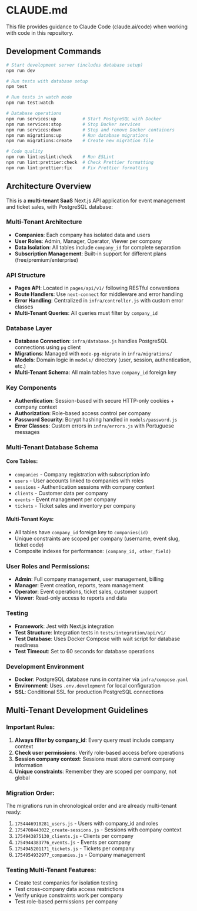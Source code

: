 # CLAUDE.md

This file provides guidance to Claude Code (claude.ai/code) when working with code in this repository.

## Development Commands

```bash
# Start development server (includes database setup)
npm run dev

# Run tests with database setup
npm test

# Run tests in watch mode
npm run test:watch

# Database operations
npm run services:up          # Start PostgreSQL with Docker
npm run services:stop        # Stop Docker services
npm run services:down        # Stop and remove Docker containers
npm run migrations:up        # Run database migrations
npm run migrations:create    # Create new migration file

# Code quality
npm run lint:eslint:check    # Run ESLint
npm run lint:prettier:check  # Check Prettier formatting
npm run lint:prettier:fix    # Fix Prettier formatting
```

## Architecture Overview

This is a **multi-tenant SaaS** Next.js API application for event management and ticket sales, with PostgreSQL database:

### Multi-Tenant Architecture
- **Companies**: Each company has isolated data and users
- **User Roles**: Admin, Manager, Operator, Viewer per company
- **Data Isolation**: All tables include `company_id` for complete separation
- **Subscription Management**: Built-in support for different plans (free/premium/enterprise)

### API Structure
- **Pages API**: Located in `pages/api/v1/` following RESTful conventions
- **Route Handlers**: Use `next-connect` for middleware and error handling
- **Error Handling**: Centralized in `infra/controller.js` with custom error classes
- **Multi-Tenant Queries**: All queries must filter by `company_id`

### Database Layer
- **Database Connection**: `infra/database.js` handles PostgreSQL connections using `pg` client
- **Migrations**: Managed with `node-pg-migrate` in `infra/migrations/`
- **Models**: Domain logic in `models/` directory (user, session, authentication, etc.)
- **Multi-Tenant Schema**: All main tables have `company_id` foreign key

### Key Components
- **Authentication**: Session-based with secure HTTP-only cookies + company context
- **Authorization**: Role-based access control per company
- **Password Security**: Bcrypt hashing handled in `models/password.js`
- **Error Classes**: Custom errors in `infra/errors.js` with Portuguese messages

### Multi-Tenant Database Schema

#### Core Tables:
- `companies` - Company registration with subscription info
- `users` - User accounts linked to companies with roles
- `sessions` - Authentication sessions with company context
- `clients` - Customer data per company
- `events` - Event management per company
- `tickets` - Ticket sales and inventory per company

#### Multi-Tenant Keys:
- All tables have `company_id` foreign key to `companies(id)`
- Unique constraints are scoped per company (username, event slug, ticket code)
- Composite indexes for performance: `(company_id, other_field)`

### User Roles and Permissions:
- **Admin**: Full company management, user management, billing
- **Manager**: Event creation, reports, team management
- **Operator**: Event operations, ticket sales, customer support
- **Viewer**: Read-only access to reports and data

### Testing
- **Framework**: Jest with Next.js integration
- **Test Structure**: Integration tests in `tests/integration/api/v1/`
- **Test Database**: Uses Docker Compose with wait script for database readiness
- **Test Timeout**: Set to 60 seconds for database operations

### Development Environment
- **Docker**: PostgreSQL database runs in container via `infra/compose.yaml`
- **Environment**: Uses `.env.development` for local configuration
- **SSL**: Conditional SSL for production PostgreSQL connections

## Multi-Tenant Development Guidelines

### Important Rules:
1. **Always filter by company_id**: Every query must include company context
2. **Check user permissions**: Verify role-based access before operations
3. **Session company context**: Sessions must store current company information
4. **Unique constraints**: Remember they are scoped per company, not global

### Migration Order:
The migrations run in chronological order and are already multi-tenant ready:
1. `1754446910281_users.js` - Users with company_id and roles
2. `1754708443022_create-sessions.js` - Sessions with company context  
3. `1754943875130_clients.js` - Clients per company
4. `1754944383776_events.js` - Events per company
5. `1754945201171_tickets.js` - Tickets per company
6. `1754954932977_companies.js` - Company management

### Testing Multi-Tenant Features:
- Create test companies for isolation testing
- Test cross-company data access restrictions
- Verify unique constraints work per company
- Test role-based permissions per company